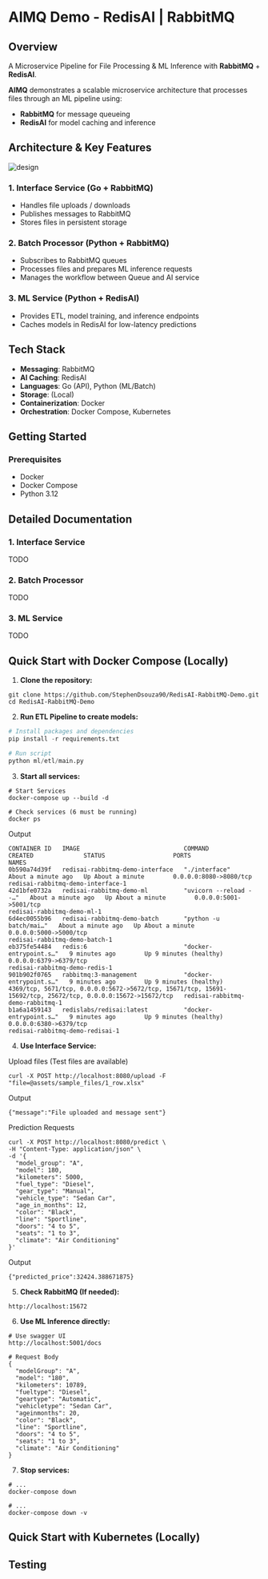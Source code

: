 # AIMQ Demo - RedisAI | RabbitMQ

## Overview

A Microservice Pipeline for File Processing & ML Inference with **RabbitMQ** + **RedisAI**.

**AIMQ** demonstrates a scalable microservice architecture that processes files through an ML pipeline using:

- **RabbitMQ** for message queueing
- **RedisAI** for model caching and inference

## Architecture & Key Features

![design](assets/architecture/app-architecture.jpg)

### 1. **Interface Service (Go + RabbitMQ)**

- Handles file uploads / downloads
- Publishes messages to RabbitMQ
- Stores files in persistent storage

### 2. **Batch Processor (Python + RabbitMQ)**

- Subscribes to RabbitMQ queues
- Processes files and prepares ML inference requests
- Manages the workflow between Queue and AI service

### 3. **ML Service (Python + RedisAI)**

- Provides ETL, model training, and inference endpoints
- Caches models in RedisAI for low-latency predictions

## Tech Stack

- **Messaging**: RabbitMQ
- **AI Caching**: RedisAI
- **Languages**: Go (API), Python (ML/Batch)
- **Storage**: (Local)
- **Containerization**: Docker
- **Orchestration**: Docker Compose, Kubernetes

## Getting Started

### Prerequisites

- Docker
- Docker Compose
- Python 3.12

## Detailed Documentation

### 1. **Interface Service**

TODO

### 2. **Batch Processor**

TODO

### 3. **ML Service**

TODO

## Quick Start with Docker Compose (Locally)

1. **Clone the repository:**

```git
git clone https://github.com/StephenDsouza90/RedisAI-RabbitMQ-Demo.git
cd RedisAI-RabbitMQ-Demo
```

2. **Run ETL Pipeline to create models:**

```python
# Install packages and dependencies
pip install -r requirements.txt

# Run script
python ml/etl/main.py
```

3. **Start all services:**

```docker
# Start Services
docker-compose up --build -d

# Check services (6 must be running)
docker ps
```

Output
```
CONTAINER ID   IMAGE                             COMMAND                  CREATED              STATUS                   PORTS                                                                                                         NAMES
0b590a74d39f   redisai-rabbitmq-demo-interface   "./interface"            About a minute ago   Up About a minute        0.0.0.0:8080->8080/tcp                                                                                        redisai-rabbitmq-demo-interface-1
42d1bfe0732a   redisai-rabbitmq-demo-ml          "uvicorn --reload --…"   About a minute ago   Up About a minute        0.0.0.0:5001->5001/tcp                                                                                        redisai-rabbitmq-demo-ml-1
6d4ec0055b96   redisai-rabbitmq-demo-batch       "python -u batch/mai…"   About a minute ago   Up About a minute        0.0.0.0:5000->5000/tcp                                                                                        redisai-rabbitmq-demo-batch-1
eb375fe54484   redis:6                           "docker-entrypoint.s…"   9 minutes ago        Up 9 minutes (healthy)   0.0.0.0:6379->6379/tcp                                                                                        redisai-rabbitmq-demo-redis-1
901b902f0765   rabbitmq:3-management             "docker-entrypoint.s…"   9 minutes ago        Up 9 minutes (healthy)   4369/tcp, 5671/tcp, 0.0.0.0:5672->5672/tcp, 15671/tcp, 15691-15692/tcp, 25672/tcp, 0.0.0.0:15672->15672/tcp   redisai-rabbitmq-demo-rabbitmq-1
b1a6a1459143   redislabs/redisai:latest          "docker-entrypoint.s…"   9 minutes ago        Up 9 minutes (healthy)   0.0.0.0:6380->6379/tcp                                                                                        redisai-rabbitmq-demo-redisai-1
```

4. **Use Interface Service:**

Upload files (Test files are available)

```
curl -X POST http://localhost:8080/upload -F "file=@assets/sample_files/1_row.xlsx"
```

Output
```
{"message":"File uploaded and message sent"}
```

Prediction Requests
```
curl -X POST http://localhost:8080/predict \
-H "Content-Type: application/json" \
-d '{
  "model_group": "A",
  "model": 180,
  "kilometers": 5000,
  "fuel_type": "Diesel",
  "gear_type": "Manual",
  "vehicle_type": "Sedan Car",
  "age_in_months": 12,
  "color": "Black",
  "line": "Sportline",
  "doors": "4 to 5",
  "seats": "1 to 3",
  "climate": "Air Conditioning"
}'
```

Output
```
{"predicted_price":32424.388671875}
```

5. **Check RabbitMQ (If needed):**

```
http://localhost:15672
```

6. **Use ML Inference directly:**

```
# Use swagger UI
http://localhost:5001/docs

# Request Body
{
  "modelGroup": "A",
  "model": "180",
  "kilometers": 10789,
  "fueltype": "Diesel",
  "geartype": "Automatic",
  "vehicletype": "Sedan Car",
  "ageinmonths": 20,
  "color": "Black",
  "line": "Sportline",
  "doors": "4 to 5",
  "seats": "1 to 3",
  "climate": "Air Conditioning"
}
```

7. **Stop services:**

```
# ...
docker-compose down

# ...
docker-compose down -v
```

## Quick Start with Kubernetes (Locally)

## Testing
